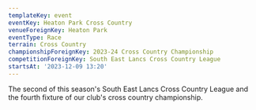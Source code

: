 ```yaml
---
templateKey: event
eventKey: Heaton Park Cross Country
venueForeignKey: Heaton Park
eventType: Race
terrain: Cross Country
championshipForeignKey: 2023-24 Cross Country Championship
competitionForeignKey: South East Lancs Cross Country League
startsAt: '2023-12-09 13:20'
---
```

The second of this season's South East Lancs Cross Country League and
the fourth fixture of our club's cross country championship. 
